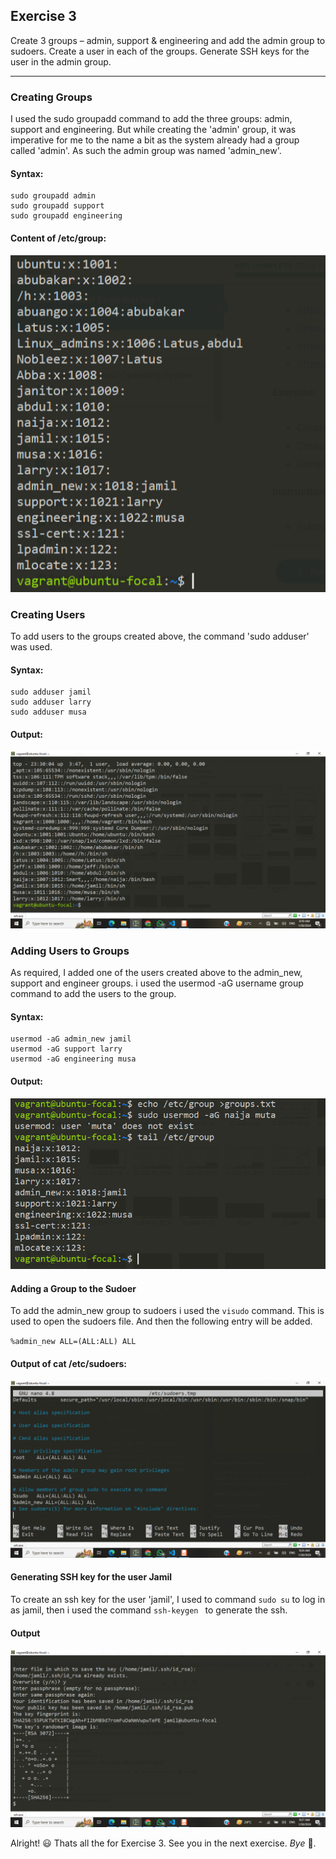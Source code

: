 ## Exercise 3

Create 3 groups – admin, support & engineering and add the admin group to sudoers. 
Create a user in each of the groups. 
Generate SSH keys for the user in the admin group.

***

### Creating Groups
I used the sudo groupadd command to add the three groups: admin, support and engineering. But while creating the 'admin' group, it was imperative for me to the name a bit as the system already had a group called 'admin'. As such the admin group was named 'admin_new'.

#### Syntax:
```
sudo groupadd admin
sudo groupadd support
sudo groupadd engineering
```
#### Content of /etc/group:
![Alt text](groups.png)


### Creating Users
To add users to the groups created above, the command 'sudo adduser' was used. 

#### Syntax:
```
sudo adduser jamil
sudo adduser larry
sudo adduser musa
```
#### Output:

![Alt text](users.png)

### Adding Users to Groups
As required, I added one of the users created above to the admin_new, support and engineer groups.
i used the usermod -aG username group command to add the users to the group.

#### Syntax:
```
usermod -aG admin_new jamil
usermod -aG support larry
usermod -aG engineering musa
```
#### Output:
![Alt text](<2024-01-30 (3).png>)

#### Adding a Group to the Sudoer
To add the admin_new group to sudoers i used the  `visudo` command. This is used to open the sudoers file. And then the following entry will be added.

`%admin_new ALL=(ALL:ALL) ALL`

#### Output of cat /etc/sudoers:

![Alt text](<sudoers (2).png>)

#### Generating SSH key for the user Jamil
To create an ssh key for the user 'jamil', I used to command `sudo su` to log in as jamil, then i used the command `ssh-keygen ` to generate the ssh.

#### Output
![Alt text](<2024-01-30 (6).png>)


Alright! 😃 Thats all the for Exercise 3. See you in the next exercise. 
*Bye* 👋.

